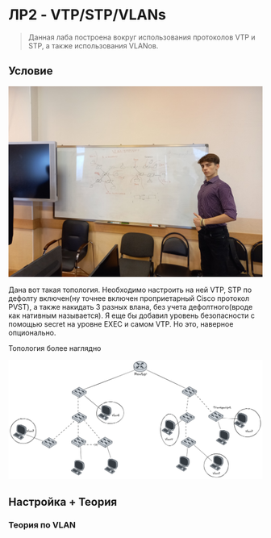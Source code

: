 # ЛР2 - VTP/STP/VLANs

> Данная лаба построена вокруг использования протоколов VTP и STP, а также использования VLANов. 

## Условие

![](./topology.jpg)

Дана вот такая топология. Необходимо настроить на ней VTP, STP по дефолту включен(ну точнее включен проприетарный Cisco протокол PVST), а также накидать 3 разных влана, без учета дефолтного(вроде как нативным называется). Я еще бы добавил уровень безопасности с помощью secret на уровне EXEC и самом VTP. Но это, наверное опционально. 

Топология более наглядно

![](./topology_2.png)

## Настройка + Теория

### Теория по VLAN